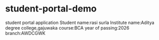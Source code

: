 # student-portal-demo
student portal application
Student name:rasi surla
Institute name:Aditya degree college,gajuwaka
course:BCA
year of passing:2026
branch:AWDCGWK
